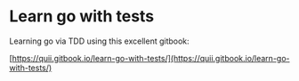 # Learn go with tests

Learning go via TDD using this excellent gitbook:

[https://quii.gitbook.io/learn-go-with-tests/](https://quii.gitbook.io/learn-go-with-tests/)
